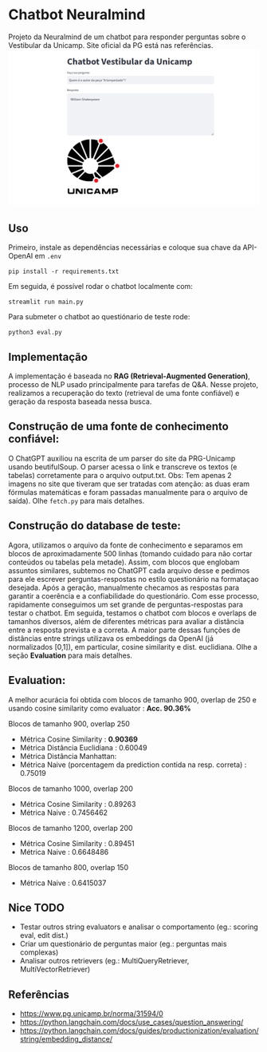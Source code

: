 # Chatbot Neuralmind
Projeto da Neuralmind de um chatbot para responder perguntas sobre o Vestibular da Unicamp. Site oficial da PG está nas referências.
![](screenshot.png)

Uso
-----
Primeiro, instale as dependências necessárias e coloque sua chave da API-OpenAI em ```.env```
```
pip install -r requirements.txt
```
Em seguida, é possível rodar o chatbot localmente com:
```
streamlit run main.py
```
Para submeter o chatbot ao questiónario de teste rode:
```
python3 eval.py
```

Implementação
-----
A implementação é baseada no **RAG (Retrieval-Augmented Generation)**, processo de NLP usado principalmente para tarefas de Q&A. Nesse projeto, realizamos a recuperação do texto (retrieval de uma fonte confiável) e geração da resposta baseada nessa busca. 

Construção de uma fonte de conhecimento confiável:
-----
O ChatGPT auxiliou na escrita de um parser do site da PRG-Unicamp usando beutifulSoup. O parser acessa o link e transcreve os textos (e tabelas) corretamente para o arquivo output.txt. Obs: Tem apenas 2 imagens no site que tiveram que ser tratadas com atenção: as duas eram fórmulas matemáticas e foram passadas manualmente para o arquivo de saída). Olhe ```fetch.py``` para mais detalhes.

Construção do database de teste:
-----
Agora, utilizamos o arquivo da fonte de conhecimento e separamos em blocos de aproximadamente 500 linhas (tomando cuidado para não cortar conteúdos ou tabelas pela metade). Assim, com blocos que englobam assuntos similares, subtemos no ChatGPT cada arquivo desse e pedimos para ele escrever perguntas-respostas no estilo questionário na formataçao desejada. Após a geração, manualmente checamos as respostas para garantir a coerência e a confiabilidade do questionário. Com esse processo, rapidamente conseguimos um set grande de perguntas-respostas para testar o chatbot. Em seguida, testamos o chatbot com blocos e overlaps de tamanhos diversos, além de diferentes métricas para avaliar a distância entre a resposta prevista e a correta. A maior parte dessas funções de distâncias entre strings utilizava os embeddings da OpenAI (já normalizados [0,1]), em particular, cosine similarity e dist. euclidiana. Olhe a seção **Evaluation** para mais detalhes.

Evaluation:
-----
A melhor acurácia foi obtida com blocos de tamanho 900, overlap de 250 e usando cosine similarity como evaluator : **Acc. 90.36%**

Blocos de tamanho 900, overlap 250
* Métrica Cosine Similarity : **0.90369**
* Métrica Distância Euclidiana : 0.60049
* Métrica Distância Manhattan: 
* Métrica Naive (porcentagem da prediction contida na resp. correta) : 0.75019

Blocos de tamanho 1000, overlap 200
* Métrica Cosine Similarity : 0.89263
* Métrica Naive : 0.7456462

Blocos de tamanho 1200, overlap 200
* Métrica Cosine Similarity : 0.89451
* Métrica Naive : 0.6648486

Blocos de tamanho 800, overlap 150
* Métrica Naive : 0.6415037

Nice TODO
-----
* Testar outros string evaluators e analisar o comportamento (eg.: scoring eval, edit dist.)
* Criar um questionário de perguntas maior (eg.: perguntas mais complexas)
* Analisar outros retrievers (eg.: MultiQueryRetriever, MultiVectorRetriever)

Referências
-----
* https://www.pg.unicamp.br/norma/31594/0
* https://python.langchain.com/docs/use_cases/question_answering/
* https://python.langchain.com/docs/guides/productionization/evaluation/string/embedding_distance/
